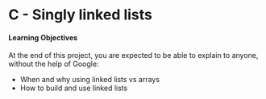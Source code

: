 # C - Singly linked lists

#### Learning Objectives
At the end of this project, you are expected to be able to explain to anyone, without the help of Google:

 - When and why using linked lists vs arrays
 - How to build and use linked lists